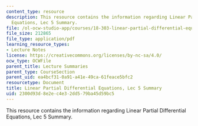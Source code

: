 ```yaml
---
content_type: resource
description: This resource contains the information regarding Linear Partial Differential
  Equations, Lec 5 Summary.
file: /ol-ocw-studio-app/courses/18-303-linear-partial-differential-equations-analysis-and-numerics-fall-2014/2300d93d8e2ec4e32dd579ba45d59bc5_MIT18_303F14_Lecture5.pdf
file_size: 212865
file_type: application/pdf
learning_resource_types:
- Lecture Notes
license: https://creativecommons.org/licenses/by-nc-sa/4.0/
ocw_type: OCWFile
parent_title: Lecture Summaries
parent_type: CourseSection
parent_uid: ea4bcf31-0a91-a41e-49ca-61feace5bfc2
resourcetype: Document
title: Linear Partial Differential Equations, Lec 5 Summary
uid: 2300d93d-8e2e-c4e3-2dd5-79ba45d59bc5
---
```

This resource contains the information regarding Linear Partial Differential Equations, Lec 5 Summary.
